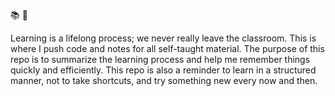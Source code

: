 :books: :school_satchel:

Learning is a lifelong process; we never really leave the classroom.
This is where I push code and notes for all self-taught material. The purpose 
of this repo is to summarize the learning process and help me remember things quickly and
efficiently. This repo is also a reminder to learn in a structured manner, not 
to take shortcuts, and try something new every now and then.
